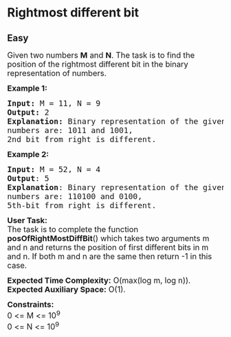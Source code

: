 # Rightmost different bit
## Easy
<div class="problems_problem_content__Xm_eO"><p><span style="font-size:18px">Given two numbers <strong>M</strong> and <strong>N</strong>. The task is to find the position of the&nbsp;rightmost different bit in the binary representation of numbers.</span></p>

<p><span style="font-size:18px"><strong>Example 1:&nbsp;</strong></span></p>

<pre><span style="font-size:18px"><strong>Input: </strong>M = 11, N = 9
<strong>Output:</strong> 2
<strong>Explanation:</strong> Binary representation of the given 
numbers are: 1011 and 1001, 
2nd bit from right is different.</span></pre>

<p><span style="font-size:18px"><strong>Example 2:</strong></span></p>

<pre><span style="font-size:18px"><strong>Input: </strong>M = 52, N = 4
<strong>Output</strong>: 5
<strong>Explanation</strong>: Binary representation of the given 
numbers are: 110100 </span><span style="font-size:18px">and 0100, 
5th-bit from right is different.</span>
</pre>

<p><span style="font-size:18px"><strong>User Task:</strong><br>
The task is to complete the function <strong>posOfRightMostDiffBit</strong>() which takes<strong> </strong>two arguments m and n and returns the position of first different bits in m and n.&nbsp;If both m&nbsp;and n&nbsp;are the same then return&nbsp;-1 in this case.</span></p>

<p><span style="font-size:18px"><strong>Expected Time Complexity:</strong>&nbsp;O(max(log m, log n)).<br>
<strong>Expected Auxiliary Space:</strong>&nbsp;O(1).</span></p>

<p><span style="font-size:18px"><strong>Constraints:</strong><br>
0 &lt;= M &lt;= 10<sup>9</sup><br>
0 &lt;= N &lt;= 10<sup>9</sup></span></p>
</div>